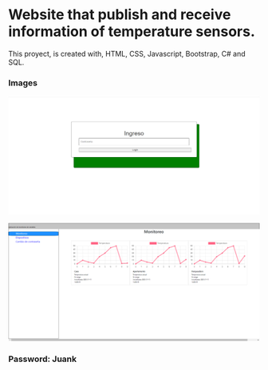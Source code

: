 # Website that publish and receive information of temperature sensors. 
This proyect, is created with, HTML, CSS, Javascript, Bootstrap, C# and SQL.

### Images

![](images/Captura.PNG)

![](images/Monitoreo.PNG)

### Password: Juank

